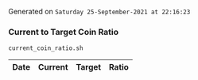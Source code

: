 Generated on `Saturday 25-September-2021 at 22:16:23`

### Current to Target Coin Ratio
`current_coin_ratio.sh`

Date|Current|Target|Ratio
---|---|---|---
